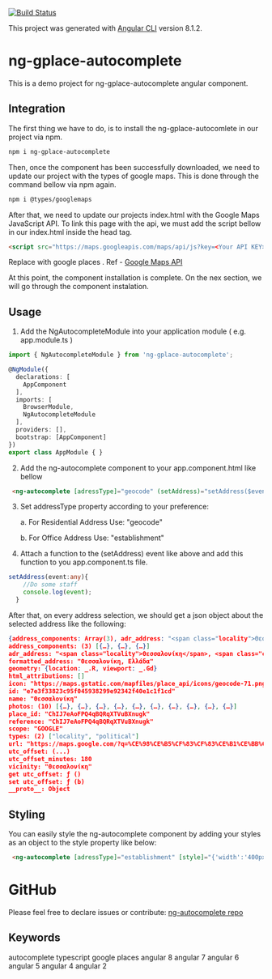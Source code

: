 [![Build Status](https://travis-ci.org/atheodosiou/autocomplete-demo.svg?branch=master)](https://travis-ci.org/atheodosiou/autocomplete-demo)

This project was generated with [Angular CLI](https://github.com/angular/angular-cli) version 8.1.2.

# ng-gplace-autocomplete

This is a demo project for ng-gplace-autocomplete angular component.

## Integration
The first thing we have to do, is to install the ng-gplace-autocomlete in our project via npm.
```sh
npm i ng-gplace-autocomplete
```
Then, once the component has been successfully downloaded, we need to update our project with the types of google maps. This is done through the command bellow via npm again.
```sh
npm i @types/googlemaps
```

After that, we need to update our projects index.html with the Google Maps JavaScript API. To link this page with the api, we must add the script bellow in our index.html inside the head tag.
```html
<script src="https://maps.googleapis.com/maps/api/js?key=<Your API KEY>&libraries=places&language=en"></script>
```
Replace with google places <Your API KEY>. Ref - [Google Maps API](https://developers.google.com/places/web-service/get-api-key)

At this point, the component installation is complete. On the nex section, we will go through the component instalation.

## Usage

1. Add the NgAutocompleteModule into your application module ( e.g. app.module.ts )
```typescript
import { NgAutocompleteModule } from 'ng-gplace-autocomplete';

@NgModule({
  declarations: [
    AppComponent
  ],
  imports: [
    BrowserModule,
    NgAutocompleteModule
  ],
  providers: [],
  bootstrap: [AppComponent]
})
export class AppModule { }
```

2. Add the ng-autocomplete component to your app.component.html like bellow
```html
 <ng-autocomplete [adressType]="geocode" (setAddress)="setAddress($event)"></ng-autocomplete>
```
3. Set addressType property according to your preference:

    a. For Residential Address Use: "geocode"
  
    b. For Office Address Use: "establishment"

4. Attach a function to the (setAddress) event like above and add this function to you app.component.ts file.
```typescript
setAddress(event:any){
    //Do some staff
    console.log(event);
  }
```
After that, on every address selection, we should get a json object about the selected address like the following:

```json
{address_components: Array(3), adr_address: "<span class="locality">Θεσσαλονίκη</span>, <span class="country-name">Ελλάδα</span>", formatted_address: "Θεσσαλονίκη, Ελλάδα", geometry: {…}, icon: "https://maps.gstatic.com/mapfiles/place_api/icons/geocode-71.png", …}
address_components: (3) [{…}, {…}, {…}]
adr_address: "<span class="locality">Θεσσαλονίκη</span>, <span class="country-name">Ελλάδα</span>"
formatted_address: "Θεσσαλονίκη, Ελλάδα"
geometry: {location: _.R, viewport: _.Gd}
html_attributions: []
icon: "https://maps.gstatic.com/mapfiles/place_api/icons/geocode-71.png"
id: "e7e3f33823c95f045938299e92342f40e1c1f1cd"
name: "Θεσσαλονίκη"
photos: (10) [{…}, {…}, {…}, {…}, {…}, {…}, {…}, {…}, {…}, {…}]
place_id: "ChIJ7eAoFPQ4qBQRqXTVuBXnugk"
reference: "ChIJ7eAoFPQ4qBQRqXTVuBXnugk"
scope: "GOOGLE"
types: (2) ["locality", "political"]
url: "https://maps.google.com/?q=%CE%98%CE%B5%CF%83%CF%83%CE%B1%CE%BB%CE%BF%CE%BD%CE%AF%CE%BA%CE%B7,+%CE%95%CE%BB%CE%BB%CE%AC%CE%B4%CE%B1&ftid=0x14a838f41428e0ed:0x9bae715b8d574a9"
utc_offset: (...)
utc_offset_minutes: 180
vicinity: "Θεσσαλονίκη"
get utc_offset: ƒ ()
set utc_offset: ƒ (b)
__proto__: Object
```

## Styling
You can easily style the ng-autocomplete component by adding your styles as an object to the style property like below:
```html
 <ng-autocomplete [adressType]="establishment" [style]="{'width':'400px','font-size':'1.1em'}" (setAddress)="setAddress($event)"></ng-autocomplete>
```
# GitHub

Please feel free to declare issues or contribute: [ng-autocomplete repo](https://github.com/atheodosiou/autocomplete-demo)

## Keywords

autocomplete typescript google places angular 8 angular 7 angular 6 angular 5 angular 4 angular 2
